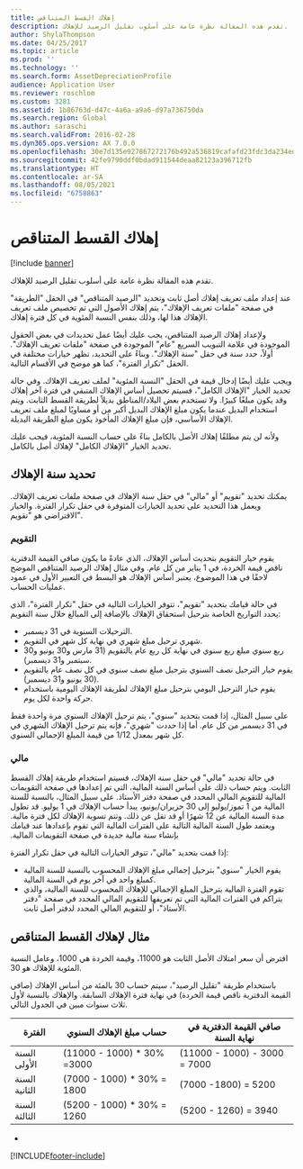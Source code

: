 ```yaml
---
title: إهلاك القسط المتناقص
description: تقدم هذه المقالة نظرة عامة على أسلوب تقليل الرصيد للإهلاك.
author: ShylaThompson
ms.date: 04/25/2017
ms.topic: article
ms.prod: ''
ms.technology: ''
ms.search.form: AssetDepreciationProfile
audience: Application User
ms.reviewer: roschlom
ms.custom: 3281
ms.assetid: 1b86763d-d47c-4a6a-a9a6-d97a736750da
ms.search.region: Global
ms.author: saraschi
ms.search.validFrom: 2016-02-28
ms.dyn365.ops.version: AX 7.0.0
ms.openlocfilehash: 30e7d135e927867272176b492a536819cafafd23fdc3da234ed1aac265a4d0c5
ms.sourcegitcommit: 42fe9790ddf0bdad911544deaa82123a396712fb
ms.translationtype: HT
ms.contentlocale: ar-SA
ms.lasthandoff: 08/05/2021
ms.locfileid: "6758863"
---
```

# <a name="reduce-balance-depreciation"></a>إهلاك القسط المتناقص

[!include [banner](../includes/banner.md)]

تقدم هذه المقالة نظرة عامة على أسلوب تقليل الرصيد للإهلاك.

عند إعداد ملف تعريف إهلاك أصل ثابت وتحديد "الرصيد المتناقص" في الحقل "الطريقة" في صفحة "ملفات تعريف الإهلاك"، يتم إهلاك الأصول التي تم تخصيص ملف تعريف الإهلاك هذا لها، وذلك بنفس النسبة المئوية في كل فترة إهلاك.

ولإعداد إهلاك الرصيد المتناقص، يجب عليك أيضًا عمل تحديدات في بعض الحقول الموجودة في علامة التبويب السريع "عام" الموجودة في صفحة "ملفات تعريف الإهلاك". أولاً، حدد سنة في حقل "سنة الإهلاك". وبناءً على التحديد، تظهر خيارات مختلفة في الحقل "تكرار الفترة"، كما هو موضح في الأقسام التالية. 

ويجب عليك أيضًا إدخال قيمة في الحقل "النسبة المئوية" لملف تعريف الإهلاك. وفي حالة تحديد الخيار "الإهلاك الكامل"، فسيتم تحصيل أساس الإهلاك المتبقي في فترة آخر إهلاك وقد يكون مبلغًا كبيرًا. ولا تستخدم بعض البلاد/المناطق بديلاً لطريقة القسط الثابت. ويتم استخدام البديل عندما يكون مبلغ الإهلاك البديل أكبر من أو مساويًا لمبلغ ملف تعريف الإهلاك الأساسي، فإن مبلغ الإهلاك المأخوذ يكون مبلغ الطريقة البديلة. 

ولأنه لن يتم مطلقًا إهلاك الأصل بالكامل بناءً على حساب النسبة المئوية، فيجب عليك تحديد الخيار "الإهلاك الكامل" لإهلاك أصل بالكامل.

## <a name="select-a-depreciation-year"></a>تحديد سنة الإهلاك
يمكنك تحديد "تقويم" أو "مالي" في حقل سنة الإهلاك في صفحة ملفات تعريف الإهلاك. ويعمل هذا التحديد على تحديد الخيارات المتوفرة في حقل تكرار الفترة. والخيار الافتراضي هو "تقويم".

### <a name="calendar"></a>التقويم

يقوم خيار التقويم بتحديث أساس الإهلاك، الذي عادةً ما يكون صافي القيمة الدفترية ناقص قيمة الخردة، في 1 يناير من كل عام. وفي مثال إهلاك الرصيد المتناقص الموضح لاحقًا في هذا الموضوع، يعتبر أساس الإهلاك هو البسط في التعبير الأول في عمود عمليات الحساب. 

في حالة قيامك بتحديد "تقويم"، تتوفر الخيارات التالية في حقل "تكرار الفترة"، الذي يحدد التواريخ الخاصة بترحيل استحقاق الإهلاك بالإضافة إلى المبالغ خلال سنة التقويم:

-   الترحيلات السنوية في 31 ديسمبر.
-   شهري ترحيل مبلغ شهري في نهاية كل شهر في التقويم.
-   ربع سنوي مبلغ ربع سنوي في نهاية كل ربع عام بالتقويم (31 مارس و30 يونيو و30 سبتمبر و31 ديسمبر).
-   يقوم خيار الترحيل نصف السنوي بترحيل مبلغ نصف سنوي في كل نصف عام بالتقويم (30 يونيو و31 ديسمبر).
-   يقوم خيار الترحيل اليومي بترحيل مبلغ الإهلاك لطريقة الإهلاك اليومية باستخدام حركة واحدة لكل يوم.

على سبيل المثال، إذا قمت بتحديد "سنوي"، يتم ترحيل الإهلاك السنوي مرة واحدة فقط في 31 ديسمبر من كل عام. أما إذا حددت "شهري"، فإنه يتم ترحيل الإهلاك الشهري في كل شهر بمعدل 1/12 من قيمة المبلغ الإجمالي السنوي.

### <a name="fiscal"></a>مالي

في حالة تحديد "مالي" في حقل سنة الإهلاك، فسيتم استخدام طريقة إهلاك القسط الثابت. ويتم حساب ذلك على أساس السنة المالية، التي تم إعدادها في صفحة التقويمات المالية للتقويم المالي المحدد في صفحة دفتر الأستاذ. ‏‫على سبيل المثال، بالنسبة للسنة المالية من 1 تموز/يوليو إلى 30 حزيران/يونيو، يبدأ حساب الإهلاك في 1 يوليو. قد تطول مدة السنة المالية عن 12 شهرًا أو قد تقل عن ذلك. وتتم تسوية الإهلاك لكل فترة مالية. ويعتمد طول السنة المالية التالية على الفترات المالية التي تقوم بإعدادها عند قيامك بإنشاء سنة مالية جديدة في صفحة التقويمات المالية.


إذا قمت بتحديد "مالي"، تتوفر الخيارات التالية في حقل تكرار الفترة:

-   يقوم الخيار "سنوي" بترحيل إجمالي مبلغ الإهلاك المحسوب بالنسبة للسنة المالية كمبلغ واحد في آخر يوم في السنة المالية.
-   تقوم الفترة المالية بترحيل المبلغ الإجمالي للإهلاك المحسوب للسنة المالية، والذي يتراكم في الفترات المالية التي تم تعريفها للتقويم المالي المحدد في صفحة "دفتر الأستاذ"، أو للتقويم المالي المحدد لدفتر أصل ثابت.

## <a name="example-of-reducing-balance-depreciation"></a>مثال لإهلاك القسط المتناقص

افترض أن سعر امتلاك الأصل الثابت هو 11000، وقيمة الخردة هي 1000، وعامل النسبة المئوية للإهلاك هو 30. 

باستخدام طريقة "تقليل الرصيد‬"، سيتم حساب 30 بالمئة من أساس الإهلاك (صافي القيمة الدفترية ناقص قيمة الخردة) في نهاية فترة الإهلاك السابقة. والإهلاك بالنسبة لأول ثلاث سنوات مبين في الجدول التالي.

| الفترة | حساب مبلغ الإهلاك السنوي | صافي القيمة الدفترية في نهاية السنة |
|--------|-------------------------------------------|---------------------------------------|
| السنة الأولى | (11000 - 1000) \* 30% =‏ 3000           | (11000 - 1000) - 3000 = 7000      |
| السنة الثانية | (7000 - 1000) \* 30% =‏ 1800            | (7000 -1800) = 5200                |
| السنة الثالثة | (5200 - 1000) \* 30% =‏ 1260            | (5200 - 1260) = 3940               |


-







[!INCLUDE[footer-include](../../includes/footer-banner.md)]